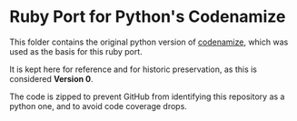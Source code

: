 Ruby Port for Python's Codenamize
==================================================

This folder contains the original python version of [codenamize][1], which
was used as the basis for this ruby port.

It is kept here for reference and for historic preservation, as this is 
considered **Version 0**.

The code is zipped to prevent GitHub from identifying this repository as 
a python one, and to avoid code coverage drops.


[1]: https://github.com/jjmontesl/codenamize